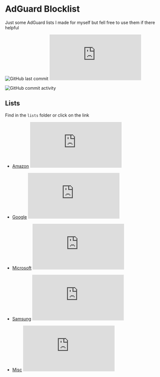 # AdGuard Blocklist

Just some AdGuard lists I made for myself but fell free to use them if there helpful

![GitHub last commit](https://img.shields.io/github/last-commit/TriHydera/blocklist?path=rules.txt&style=plastic&label=Rules%20updated)
![GitHub file size in bytes](https://img.shields.io/github/size/TriHydera/blocklist/rules.txt?style=plastic&label=Rules%20size)

![GitHub commit activity](https://img.shields.io/github/commit-activity/w/TriHydera/blocklist?style=plastic&label=Commits)

## Lists

Find in the `lists` folder or click on the link

- [Amazon](https://github.com/TriHydera/blocklist/blob/master/lists/amazon.txt) ![GitHub file size in bytes](https://img.shields.io/github/size/TriHydera/blocklist/lists%2Famazon.txt?style=plastic)

- [Google](https://github.com/TriHydera/blocklist/blob/master/lists/google.txt) ![GitHub file size in bytes](https://img.shields.io/github/size/TriHydera/blocklist/lists%2Fgoogle.txt?style=plastic)

- [Microsoft](https://github.com/TriHydera/blocklist/blob/master/lists/microsoft.txt) ![GitHub file size in bytes](https://img.shields.io/github/size/TriHydera/blocklist/lists%2Fmicrosoft.txt?style=plastic)

- [Samsung](https://github.com/TriHydera/blocklist/blob/master/lists/samsung.txt) ![GitHub file size in bytes](https://img.shields.io/github/size/TriHydera/blocklist/lists%2Fsamsung.txt?style=plastic)

- [Misc](https://github.com/TriHydera/blocklist/blob/master/lists/misc.txt) ![GitHub file size in bytes](https://img.shields.io/github/size/TriHydera/blocklist/lists%2Fmisc.txt?style=plastic)
